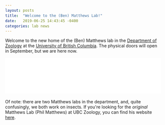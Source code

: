 ```yaml
---
layout: posts
title:  "Welcome to the (Ben) Matthews Lab!"
date:   2019-06-25 14:43:45 -0400
categories: lab news
---
```




Welcome to the new home of the (Ben) Matthews lab in the [Department of Zoology][zoo] at the [University of British Columbia][ubc].  The physical doors will open in September, but we are here now. 

[![UBC Zoology](/assets/images/9_2016_1UnitStandard_Zoology_ReverseRGB72.png)](https://zoology.ubc.ca)

Of note: there are two Matthews labs in the department, and, quite confusingly, we both work on insects. If you're looking for the *original* Matthews Lab (Phil Matthews) at UBC Zoology, you can find his website [here](http://matthewslab.zoology.ubc.ca).

[zoo]: http://zoology.ubc.ca/
[ubc]: http://www.ubc.ca/
